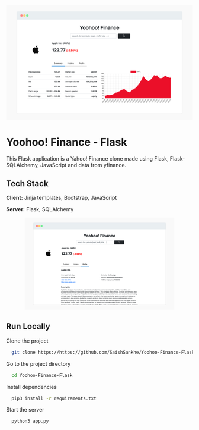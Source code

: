 
<img src='./static/img/screenshot-1.png'/>

# Yoohoo! Finance - Flask

This Flask application is a Yahoo! Finance clone made using Flask, Flask-SQLAlchemy, JavaScript and data from yfinance.


## Tech Stack

**Client:** Jinja templates, Bootstrap, JavaScript

**Server:** Flask, SQLAlchemy

<p align="center">
  <img src='./static/img/screenshot-2.png' width="80%"/>
</p>

## Run Locally

Clone the project

```bash
  git clone https://https://github.com/SaishSankhe/Yoohoo-Finance-Flask.git
```

Go to the project directory

```bash
  cd Yoohoo-Finance-Flask
```

Install dependencies

```bash
  pip3 install -r requirements.txt
```

Start the server

```bash
  python3 app.py
```

  
